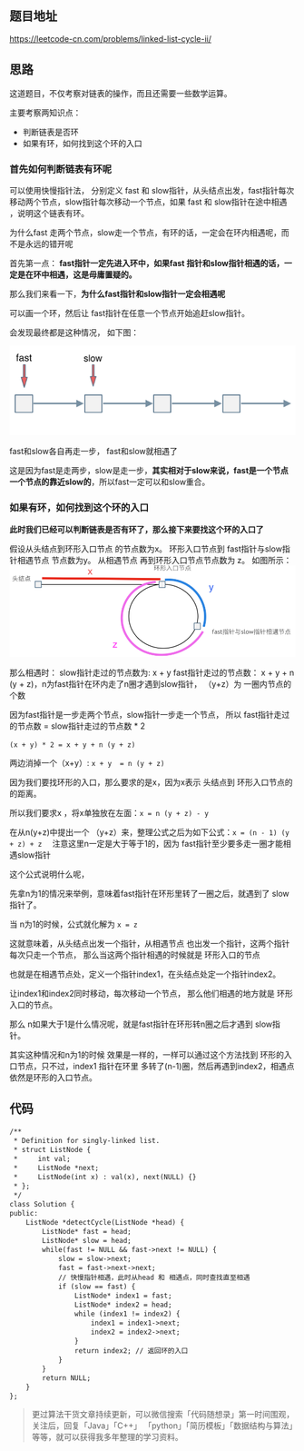 ## 题目地址 
https://leetcode-cn.com/problems/linked-list-cycle-ii/

## 思路 

这道题目，不仅考察对链表的操作，而且还需要一些数学运算。

主要考察两知识点：

* 判断链表是否环
* 如果有环，如何找到这个环的入口

### **首先如何判断链表有环呢**

可以使用快慢指针法，  分别定义 fast 和 slow指针，从头结点出发，fast指针每次移动两个节点，slow指针每次移动一个节点，如果 fast 和 slow指针在途中相遇 ，说明这个链表有环。

为什么fast 走两个节点，slow走一个节点，有环的话，一定会在环内相遇呢，而不是永远的错开呢

首先第一点： **fast指针一定先进入环中，如果fast 指针和slow指针相遇的话，一定是在环中相遇，这是毋庸置疑的。**

那么我们来看一下，**为什么fast指针和slow指针一定会相遇呢**

可以画一个环，然后让 fast指针在任意一个节点开始追赶slow指针。 

会发现最终都是这种情况， 如下图：

<img src='../pics/142环形链表1.png' width=600> </img></div>

fast和slow各自再走一步， fast和slow就相遇了

这是因为fast是走两步，slow是走一步，**其实相对于slow来说，fast是一个节点一个节点的靠近slow的**，所以fast一定可以和slow重合。


### 如果有环，如何找到这个环的入口

**此时我们已经可以判断链表是否有环了，那么接下来要找这个环的入口了**


假设从头结点到环形入口节点 的节点数为x。
环形入口节点到 fast指针与slow指针相遇节点 节点数为y。
从相遇节点  再到环形入口节点节点数为 z。 如图所示：
<img src='../pics/142环形链表2.png' width=600> </img></div>

那么相遇时：
slow指针走过的节点数为: x + y
fast指针走过的节点数： x + y + n (y + z)，n为fast指针在环内走了n圈才遇到slow指针， （y+z）为 一圈内节点的个数


因为fast指针是一步走两个节点，slow指针一步走一个节点， 所以 fast指针走过的节点数 = slow指针走过的节点数 * 2

`(x + y) * 2 = x + y + n (y + z)`

两边消掉一个（x+y）: `x + y  = n (y + z) ` 

因为我们要找环形的入口，那么要求的是x，因为x表示 头结点到 环形入口节点的的距离。 

所以我们要求x ，将x单独放在左面：`x = n (y + z) - y` 

在从n(y+z)中提出一个 （y+z）来，整理公式之后为如下公式：`x = (n - 1) (y + z) + z  ` 注意这里n一定是大于等于1的，因为 fast指针至少要多走一圈才能相遇slow指针

这个公式说明什么呢，

先拿n为1的情况来举例，意味着fast指针在环形里转了一圈之后，就遇到了 slow指针了。 

当 n为1的时候，公式就化解为 `x = z`


这就意味着，从头结点出发一个指针，从相遇节点 也出发一个指针，这两个指针每次只走一个节点， 那么当这两个指针相遇的时候就是 环形入口的节点


也就是在相遇节点处，定义一个指针index1，在头结点处定一个指针index2。

让index1和index2同时移动，每次移动一个节点， 那么他们相遇的地方就是 环形入口的节点。

那么 n如果大于1是什么情况呢，就是fast指针在环形转n圈之后才遇到 slow指针。 

其实这种情况和n为1的时候 效果是一样的，一样可以通过这个方法找到 环形的入口节点，只不过，index1 指针在环里 多转了(n-1)圈，然后再遇到index2，相遇点依然是环形的入口节点。


## 代码

```
/**
 * Definition for singly-linked list.
 * struct ListNode {
 *     int val;
 *     ListNode *next;
 *     ListNode(int x) : val(x), next(NULL) {}
 * };
 */
class Solution {
public:
    ListNode *detectCycle(ListNode *head) {
        ListNode* fast = head;
        ListNode* slow = head;
        while(fast != NULL && fast->next != NULL) {
            slow = slow->next;
            fast = fast->next->next;
            // 快慢指针相遇，此时从head 和 相遇点，同时查找直至相遇
            if (slow == fast) {
                ListNode* index1 = fast;
                ListNode* index2 = head;
                while (index1 != index2) {
                    index1 = index1->next;
                    index2 = index2->next;
                }
                return index2; // 返回环的入口
            }
        }
        return NULL;
    }
};
```
> 更过算法干货文章持续更新，可以微信搜索「代码随想录」第一时间围观，关注后，回复「Java」「C++」 「python」「简历模板」「数据结构与算法」等等，就可以获得我多年整理的学习资料。

